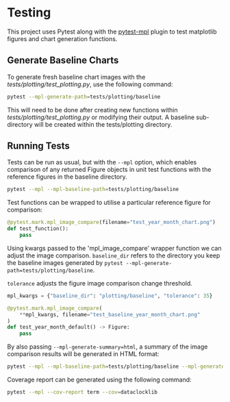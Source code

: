 # Testing

This project uses Pytest along with the [pytest-mpl](https://github.com/matplotlib/pytest-mpl) plugin
to test matplotlib figures and chart generation functions.

## Generate Baseline Charts

To generate fresh baseline chart images with the *tests/plotting/test_plotting.py*, use the following command:

```bash
pytest --mpl-generate-path=tests/plotting/baseline
```

This will need to be done after creating new functions within *tests/plotting/test_plotting.py* or modifying their
output. A baseline sub-directory will be created within the tests/plotting directory.

## Running Tests

Tests can be run as usual, but with the `--mpl` option, which enables comparison of any returned Figure objects
in unit test functions with the reference figures in the baseline directory.

```bash
pytest --mpl --mpl-baseline-path=tests/plotting/baseline
```

Test functions can be wrapped to utilise a particular reference figure for comparison:

```python
@pytest.mark.mpl_image_compare(filename="test_year_month_chart.png")
def test_function():
    pass
```

Using kwargs passed to the 'mpl_image_compare' wrapper function we can adjust the image comparison. `baseline_dir` refers to the directory you keep the baseline images generated by `pytest --mpl-generate-path=tests/plotting/baseline`.

`tolerance` adjusts the figure image comparison change threshold.

```python
mpl_kwargs = {"baseline_dir": "plotting/baseline", "tolerance": 35}

@pytest.mark.mpl_image_compare(
    **mpl_kwargs, filename="test_baseline_year_month_chart.png"
)
def test_year_month_default() -> Figure:
    pass
```

By also passing `--mpl-generate-summary=html`, a summary of the image comparison results will be generated in HTML format:

```bash
pytest --mpl --mpl-baseline-path=tests/plotting/baseline --mpl-generate-summary=html --mpl-results-path=mpl_results
```

Coverage report can be generated using the following command:

```bash
pytest --mpl --cov-report term --cov=dataclocklib
```
